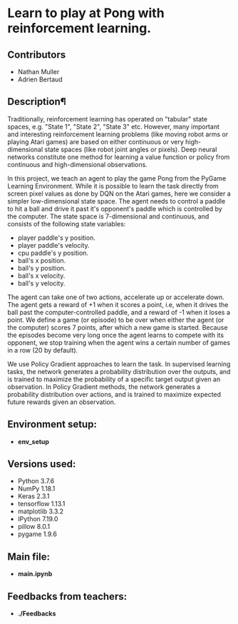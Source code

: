 # Learn to play at Pong with reinforcement learning.

## Contributors

* Nathan Muller
* Adrien Bertaud

## Description¶

Traditionally, reinforcement learning has operated on "tabular" state spaces, e.g. "State 1", "State 2", "State 3" etc. However, many important and interesting reinforcement learning problems (like moving robot arms or playing Atari games) are based on either continuous or very high-dimensional state spaces (like robot joint angles or pixels). Deep neural networks constitute one method for learning a value function or policy from continuous and high-dimensional observations.

In this project, we teach an agent to play the game Pong from the PyGame Learning Environment. While it is possible to learn the task directly from screen pixel values as done by DQN on the Atari games, here we consider a simpler low-dimensional state space. The agent needs to control a paddle to hit a ball and drive it past it's opponent's paddle which is controlled by the computer. The state space is 7-dimensional and continuous, and consists of the following state variables:
* player paddle's y position.
* player paddle's velocity.
* cpu paddle's y position.
* ball's x position.
* ball's y position.
* ball's x velocity.
* ball's y velocity.

The agent can take one of two actions, accelerate up or accelerate down. The agent gets a reward of +1 when it scores a point, i.e, when it drives the ball past the computer-controlled paddle, and a reward of -1 when it loses a point. We define a game (or episode) to be over when either the agent (or the computer) scores 7 points, after which a new game is started. Because the episodes become very long once the agent learns to compete with its opponent, we stop training when the agent wins a certain number of games in a row (20 by default).

We use Policy Gradient approaches to learn the task. In supervised learning tasks, the network generates a probability distribution over the outputs, and is trained to maximize the probability of a specific target output given an observation. In Policy Gradient methods, the network generates a probability distribution over actions, and is trained to maximize expected future rewards given an observation.

## Environment setup:
* **env_setup**

## Versions used:
* Python 3.7.6
* NumPy 1.18.1
* Keras 2.3.1
* tensorflow 1.13.1
* matplotlib 3.3.2
* IPython 7.19.0
* pillow 8.0.1
* pygame 1.9.6

## Main file:
* **main.ipynb**

## Feedbacks from teachers:
* **./Feedbacks**



